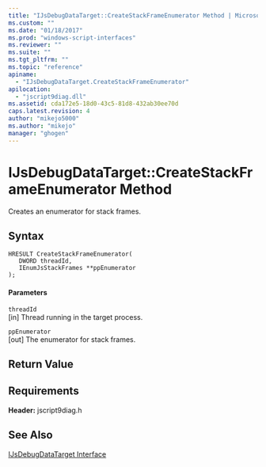 ```yaml
---
title: "IJsDebugDataTarget::CreateStackFrameEnumerator Method | Microsoft Docs"
ms.custom: ""
ms.date: "01/18/2017"
ms.prod: "windows-script-interfaces"
ms.reviewer: ""
ms.suite: ""
ms.tgt_pltfrm: ""
ms.topic: "reference"
apiname: 
  - "IJsDebugDataTarget.CreateStackFrameEnumerator"
apilocation: 
  - "jscript9diag.dll"
ms.assetid: cda172e5-18d0-43c5-81d8-432ab30ee70d
caps.latest.revision: 4
author: "mikejo5000"
ms.author: "mikejo"
manager: "ghogen"
---
```

# IJsDebugDataTarget::CreateStackFrameEnumerator Method
Creates an enumerator for stack frames.  
  
## Syntax  
  
```  
HRESULT CreateStackFrameEnumerator(  
   DWORD threadId,  
   IEnumJsStackFrames **ppEnumerator  
);  
```  
  
#### Parameters  
 `threadId`  
 [in] Thread running in the target process.  
  
 `ppEnumerator`  
 [out] The enumerator for stack frames.  
  
## Return Value  
  
## Requirements  
 **Header:** jscript9diag.h  
  
## See Also  
 [IJsDebugDataTarget Interface](../../winscript/reference/ijsdebugdatatarget-interface.md)